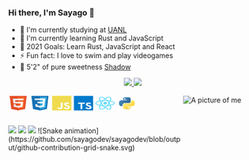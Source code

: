 ### Hi there, I'm Sayago 👋

- 🔭 I'm currently studying at [UANL](https://www.uanl.mx)
- 🌱 I'm currently learning Rust and JavaScript
- 🥅 2021 Goals: Learn Rust, JavaScript and React
- ⚡ Fun fact: I love to swim and play videogames
- 👧 5'2" of pure sweetness [Shadow](https://github.com/ShadowFaxumu)

<div align="center">
  <a href="https://github.com/sayagodev">
  <img widht="110px" src="https://github-readme-stats.vercel.app/api?username=sayagodev&show_icons=true&theme=gruvbox&include_all_commits=true&count_private=true"/>
  <img width="400px" src="https://github-readme-stats.vercel.app/api/top-langs/?username=sayagodev&layout=compact&langs_count=7&theme=gruvbox"/>
  </a>
</div>
  
<div style="display: inline_block"><br>
  <img align="center" alt="HTML icon" height="30" width="40" src="https://raw.githubusercontent.com/devicons/devicon/master/icons/html5/html5-original.svg">
  <img align="center" alt="CSS icon" height="30" width="40" src="https://raw.githubusercontent.com/devicons/devicon/master/icons/css3/css3-original.svg">           <img align="center" alt="JavaScript icon" height="30" width="40" src="https://raw.githubusercontent.com/devicons/devicon/master/icons/javascript/javascript-plain.svg">
  <img align="center" alt="TypeScript icon" height="30" width="40" src="https://raw.githubusercontent.com/devicons/devicon/master/icons/typescript/typescript-plain.svg">
  <img align="center" alt="Reactjs icon" height="30" width="40" src="https://raw.githubusercontent.com/devicons/devicon/master/icons/react/react-original.svg">
  <img align="center" alt="Python icon" height="30" width="40" src="https://raw.githubusercontent.com/devicons/devicon/master/icons/python/python-original.svg">
  <img align="right" alt="A picture of me" height="150" width="150" src="https://i.imgur.com/7lQSDE6.jpg">
</div>

## 

<div> 
  <a href="https://instagram.com/s4y4g0" target="_blank"><img src="https://img.shields.io/badge/-Instagram-%23563d7c?style=for-the-badge&logo=instagram&logoColor=white" target="_blank"></a>
  <a href = "mailto:sayagomain@gmail.com"><img src="https://img.shields.io/badge/-Gmail-%23282828?style=for-the-badge&logo=gmail&logoColor=white" target="_blank"></a>
  <a href="https://www.linkedin.com/in/ángel-saúl-sáyago-leiba-353321211" target="_blank"><img src="https://img.shields.io/badge/-LinkedIn-%230077B5?style=for-the-badge&logo=linkedin&logoColor=white" target="_blank"></a> 
  ![Snake animation](https://github.com/sayagodev/sayagodev/blob/output/github-contribution-grid-snake.svg)
</div>
